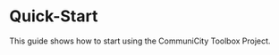 # Quick-Start

This guide shows how to start using the CommuniCity Toolbox Project.

<!-- First, install the Toolbox [manually](./Installation.md) or using [Docker](./Docker.md) (recommended). -->



<!-- 1. An image is uploaded to the ImageStorage service and its id is returned. Alternatively, an _Image_ entity with an URL to an image can be created manually in the Context Broker.
2. The API of a Project is called using the ID of the previously created image. The project will process the image and it will return a list of entities with the results. We can also find the entities created on the Context Broker with the id of the returned entities.
3. If we want to visualize the created entities we can use the ImageStorage service to create an image with their data drawn over the source image. It will return an id that can be used to retrieve the image from the ImageStorage service. -->